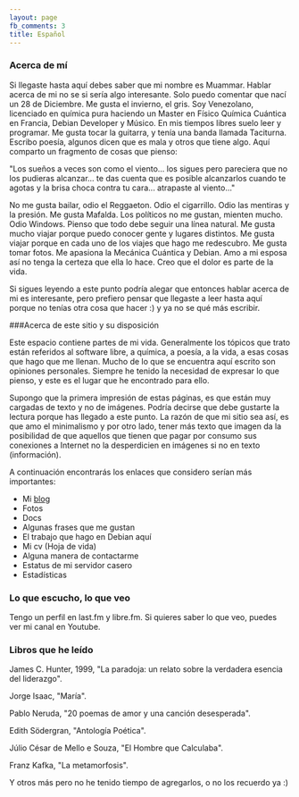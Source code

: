 ```yaml
---
layout: page
fb_comments: 3
title: Español
---
```

### Acerca de mí

Si llegaste hasta aquí debes saber que mi nombre es Muammar. Hablar acerca de
mi no se si sería algo interesante. Solo puedo comentar que nací un 28 de
Diciembre. Me gusta el invierno, el gris. Soy Venezolano, licenciado en química
pura haciendo un Master en Físico Química Cuántica en Francia, Debian Developer
y Músico. En mis tiempos libres suelo leer y programar. Me gusta tocar la
guitarra, y tenía una banda llamada Taciturna. Escribo poesía, algunos dicen
que es mala y otros que tiene algo. Aquí comparto un fragmento de cosas que
pienso:

"Los sueños a veces son como el viento... los sigues pero pareciera que no los
pudieras alcanzar... te das cuenta que es posible alcanzarlos cuando te agotas
y la brisa choca contra tu cara... atrapaste al viento..."

No me gusta bailar, odio el Reggaeton. Odio el cigarrillo. Odio las mentiras
y la presión. Me gusta Mafalda. Los políticos no me gustan, mienten mucho. Odio
Windows. Pienso que todo debe seguir una línea natural. Me gusta mucho viajar
porque puedo conocer gente y lugares distintos. Me gusta viajar porque en cada
uno de los viajes que hago me redescubro. Me gusta tomar fotos. Me apasiona la
Mecánica Cuántica y Debian. Amo a mi esposa así no tenga la certeza que ella lo
hace. Creo que el dolor es parte de la vida.

Si sigues leyendo a este punto podría alegar que entonces hablar acerca de mi
es interesante, pero prefiero pensar que llegaste a leer hasta aquí porque no
tenías otra cosa que hacer :) y ya no se qué más escribir.

###Acerca de este sitio y su disposición

Este espacio contiene partes de mi vida. Generalmente los tópicos que trato
están referidos al software libre, a química, a poesía, a la vida, a esas cosas
que hago que me llenan. Mucho de lo que se encuentra aquí escrito son opiniones
personales. Siempre he tenido la necesidad de expresar lo que pienso, y este es
el lugar que he encontrado para ello.

Supongo que la primera impresión de estas páginas, es que están muy cargadas de
texto y no de imágenes. Podría decirse que debe gustarte la lectura porque has
llegado a este punto. La razón de que mi sitio sea así, es que amo el
minimalismo y por otro lado, tener más texto que imagen da la posibilidad de
que aquellos que tienen que pagar por consumo sus conexiones a Internet no la
desperdicien en imágenes si no en texto (información).

A continuación encontrarás los enlaces que considero serían más importantes:

<ul>
    <li>Mi <a href="./blog">blog</a> </li>
    <li>Fotos </li>
    <li>Docs </li>
    <li>Algunas frases que me gustan </li>
    <li>El trabajo que hago en Debian aquí </li>
    <li>Mi cv (Hoja de vida) </li>
    <li>Alguna manera de contactarme </li>
    <li>Estatus de mi servidor casero </li>
    <li>Estadísticas </li>
</ul>

### Lo que escucho, lo que veo

Tengo un perfil en last.fm y libre.fm. Si quieres saber lo que veo, puedes ver mi canal en Youtube.

### Libros que he leído

James C. Hunter, 1999, "La paradoja: un relato sobre la verdadera esencia del liderazgo".

Jorge Isaac, "María".

Pablo Neruda, "20 poemas de amor y una canción desesperada".

Edith Södergran, "Antología Poética".

Júlio César de Mello e Souza, "El Hombre que Calculaba".

Franz Kafka, "La metamorfosis".

Y otros más pero no he tenido tiempo de agregarlos, o no los recuerdo ya :)
